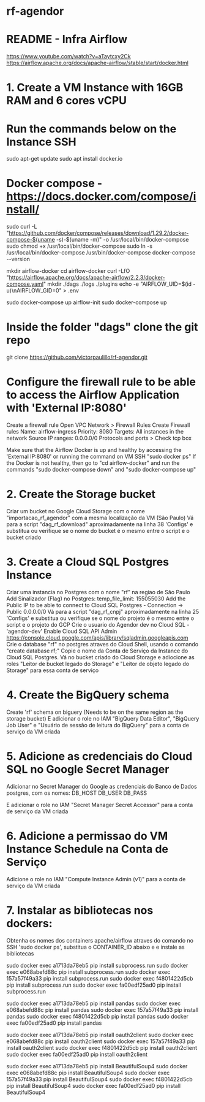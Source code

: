 # rf-agendor

# README - Infra Airflow

https://www.youtube.com/watch?v=aTaytcxy2Ck
https://airflow.apache.org/docs/apache-airflow/stable/start/docker.html

# 1. Create a VM Instance with 16GB RAM and 6 cores vCPU
# Run the commands below on the Instance SSH
sudo apt-get update
sudo apt install docker.io

# Docker compose - https://docs.docker.com/compose/install/
sudo curl -L "https://github.com/docker/compose/releases/download/1.29.2/docker-compose-$(uname -s)-$(uname -m)" -o /usr/local/bin/docker-compose
sudo chmod +x /usr/local/bin/docker-compose
sudo ln -s /usr/local/bin/docker-compose /usr/bin/docker-compose
docker-compose --version

mkdir airflow-docker
cd airflow-docker
curl -LfO "https://airflow.apache.org/docs/apache-airflow/2.2.3/docker-compose.yaml"
mkdir ./dags ./logs ./plugins
echo -e "AIRFLOW_UID=$(id -u)\nAIRFLOW_GID=0" > .env

sudo docker-compose up airflow-init
sudo docker-compose up
# Inside the folder "dags" clone the git repo
git clone https://github.com/victorpaulillo/rf-agendor.git


# Configure the firewall rule to be able to access the Airflow Application with 'External IP:8080'
Create a firewall rule Open VPC Network > Firewall Rules Create Firewall rules 
Name: airflow-ingress 
Priority: 8080 
Targets: All instances in the network 
Source IP ranges: 0.0.0.0/0 
Protocols and ports > Check tcp box

Make sure that the Airflow Docker is up and healthy by accessing the 'External IP:8080' or running the command on VM SSH "sudo docker ps"
If the Docker is not healthy, then go to "cd airflow-docker" and run the commands "sudo docker-compose down" and "sudo docker-compose up"

# 2. Create the Storage bucket
Criar um bucket no Google Cloud Storage com o nome "importacao_rf_agendor" com a mesma localização da VM (São Paulo)
Vá para a script "dag_rf_download" aproximadamente na linha 38 'Configs' e substitua ou verifique se o nome do bucket é o mesmo entre o script e o bucket criado


# 3. Create a Cloud SQL Postgres Instance
Criar uma instancia no Postgres com o nome "rf" na regiao de São Paulo
    Add Sinalizador (Flag) no Postgres: temp_file_limit: 155055030
    Add the Public IP to be able to connect to Cloud SQL Postgres - Connection -> Public 0.0.0.0/0
Vá para a script "dag_rf_cnpj" aproximadamente na linha 25 'Configs' e substitua ou verifique se o nome do projeto é o mesmo entre o script e o projeto do GCP
Crie o usuario do Agendor dev no Cloud SQL - 'agendor-dev'
Enable Cloud SQL API Admin https://console.cloud.google.com/apis/library/sqladmin.googleapis.com
Crie o database "rf" no postgres atraves do Cloud Shell, usando o comando "create database rf;"
Copie o nome da Conta de Serviço da Instance do Cloud SQL Postgres. Vá no bucket criado do Cloud Storage e adiocione as roles "Leitor de bucket legado do Storage" e "Leitor de objeto legado do Storage" para essa conta de serviço


# 4. Create the BigQuery schema
Create 'rf' schema on biguery (Needs to be on the same region as the storage bucket)
E adicionar o role no IAM "BigQuery Data Editor", "BigQuery Job User" e "Usuário de sessão de leitura do BigQuery" para a conta de serviço da VM criada


# 5. Adicione as credenciais do Cloud SQL no Google Secret Manager
Adicionar no Secret Manager do Google as credenciais do Banco de Dados postgres, com os nomes:
DB_HOST
DB_USER
DB_PASS

E adicionar o role no IAM "Secret Manager Secret Accessor" para a conta de serviço da VM criada

# 6. Adicione a permissao do VM Instance Schedule na Conta de Serviço
Adicione o role no IAM "Compute Instance Admin (v1)" para a conta de serviço da VM criada


# 7. Instalar as bibliotecas nos dockers:
Obtenha os nomes dos containers apache/airflow atraves do comando no SSH 'sudo docker ps', substitua o CONTAINER_ID abaixo e e instale as bibliotecas

sudo docker exec a1713da78eb5                         pip install subprocess.run
sudo docker exec e068abefd88c                         pip install subprocess.run
sudo docker exec 157a57f49a33                         pip install subprocess.run
sudo docker exec f4801422d5cb                         pip install subprocess.run
sudo docker exec fa00edf25ad0                         pip install subprocess.run

sudo docker exec a1713da78eb5                         pip install pandas
sudo docker exec e068abefd88c                         pip install pandas
sudo docker exec 157a57f49a33                         pip install pandas
sudo docker exec f4801422d5cb                         pip install pandas
sudo docker exec fa00edf25ad0                         pip install pandas

sudo docker exec a1713da78eb5                         pip install oauth2client
sudo docker exec e068abefd88c                         pip install oauth2client
sudo docker exec 157a57f49a33                         pip install oauth2client
sudo docker exec f4801422d5cb                         pip install oauth2client
sudo docker exec fa00edf25ad0                         pip install oauth2client

sudo docker exec a1713da78eb5                         pip install BeautifulSoup4
sudo docker exec e068abefd88c                         pip install BeautifulSoup4
sudo docker exec 157a57f49a33                         pip install BeautifulSoup4
sudo docker exec f4801422d5cb                         pip install BeautifulSoup4
sudo docker exec fa00edf25ad0                         pip install BeautifulSoup4


